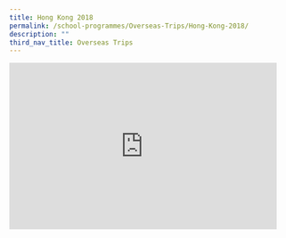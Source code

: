 ```yaml
---
title: Hong Kong 2018
permalink: /school-programmes/Overseas-Trips/Hong-Kong-2018/
description: ""
third_nav_title: Overseas Trips
---
```

<iframe allowfullscreen="true" height="299" width="480" frameborder="0" src="https://docs.google.com/presentation/d/e/2PACX-1vRqv6o1fwVAsdsEaNNpkQCG2bBjgZYrKsXs5deejYOK9VXpFKkIjNVlVjDwY4Ts1rGd5hxmodtya490/embed?start=false&amp;loop=false&amp;delayms=3000"></iframe>